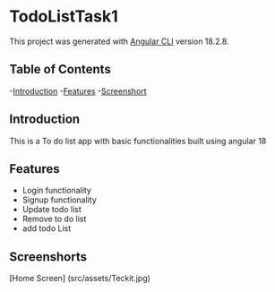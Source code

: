 # TodoListTask1

This project was generated with [Angular CLI](https://github.com/angular/angular-cli) version 18.2.8.


## Table of Contents

-[Introduction](#introduction)
-[Features](#features)
-[Screenshort](#features)

## Introduction

This is a To do list app with basic functionalities built using angular 18


## Features
 * Login functionality
 * Signup functionality
 * Update todo list
 * Remove to do list
 * add todo List

 ## Screenshorts

 [Home Screen] (src/assets/Teckit.jpg)
